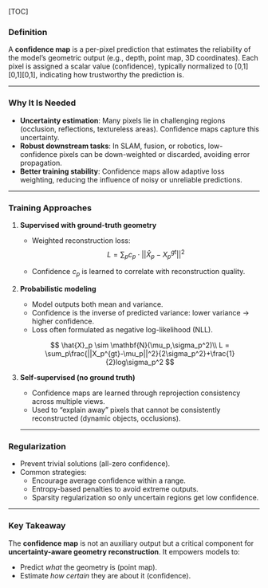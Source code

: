 [TOC]

### **Definition**

A **confidence map** is a per-pixel prediction that estimates the reliability of the model’s geometric output (e.g., depth, point map, 3D coordinates). Each pixel is assigned a scalar value (confidence), typically normalized to [0,1][0,1][0,1], indicating how trustworthy the prediction is.

------

### **Why It Is Needed**

- **Uncertainty estimation**: Many pixels lie in challenging regions (occlusion, reflections, textureless areas). Confidence maps capture this uncertainty.
- **Robust downstream tasks**: In SLAM, fusion, or robotics, low-confidence pixels can be down-weighted or discarded, avoiding error propagation.
- **Better training stability**: Confidence maps allow adaptive loss weighting, reducing the influence of noisy or unreliable predictions.

------

### **Training Approaches**

1. **Supervised with ground-truth geometry**

   - Weighted reconstruction loss:
     $$
     L = \sum_pc_p\cdot||\hat{X}_p-X_p^{gt}||^2
     $$
     

   - Confidence $c_p$ is learned to correlate with reconstruction quality.

2. **Probabilistic modeling**

   - Model outputs both mean and variance.
   - Confidence is the inverse of predicted variance: lower variance → higher confidence.
   - Loss often formulated as negative log-likelihood (NLL).

   $$
   \hat{X}_p \sim \mathbf{N}(\mu_p,\sigma_p^2)\\
   L = \sum_p\frac{||X_p^{gt}-\mu_p||^2}{2\sigma_p^2}+\frac{1}{2}log\sigma_p^2
   $$

   

3. **Self-supervised (no ground truth)**

   - Confidence maps are learned through reprojection consistency across multiple views.
   - Used to “explain away” pixels that cannot be consistently reconstructed (dynamic objects, occlusions).

   ------

### **Regularization**

- Prevent trivial solutions (all-zero confidence).
- Common strategies:
  - Encourage average confidence within a range.
  - Entropy-based penalties to avoid extreme outputs.
  - Sparsity regularization so only uncertain regions get low confidence.

------

### **Key Takeaway**

The **confidence map** is not an auxiliary output but a critical component for **uncertainty-aware geometry reconstruction**. It empowers models to:

- Predict *what* the geometry is (point map).
- Estimate *how certain* they are about it (confidence).